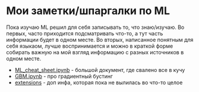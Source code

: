 # Мои заметки/шпаргалки по ML

Пока изучаю ML решил для себя записывать то, что знаю/изучаю. Во первых, часто приходится подсматривать что-то, а тут часть информации будет в одном месте. Во вторых, написанное понятным для себя языкаом, лучше воспринимается и можно в краткой форме собирать важную на мой взгляд информацию с разных источников в одном месте.

- [ML_cheat_sheet.ipynb](./ML_cheat_sheet.ipynb) - большой документ, где свалено все в кучу
- [GBM.ipynb](./GBM.ipynb) - про градиентный бустинг
- [extensions](./extensions) - доп инфа, которая пока не вылилась во что-то целое
